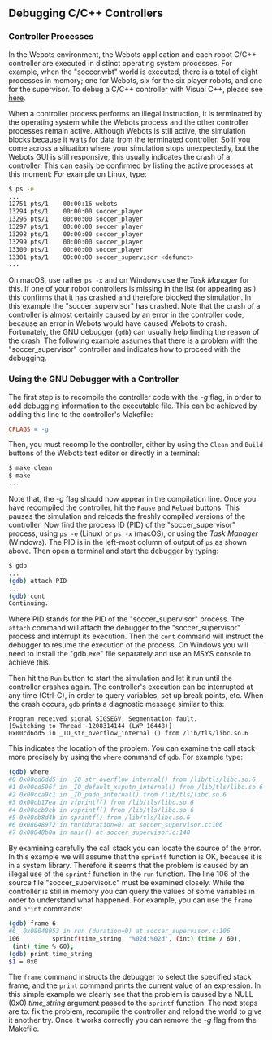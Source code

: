 ## Debugging C/C++ Controllers

### Controller Processes

In the Webots environment, the Webots application and each robot C/C++ controller are executed in distinct operating system processes.
For example, when the "soccer.wbt" world is executed, there is a total of eight processes in memory; one for Webots, six for the six player robots, and one for the supervisor.
To debug a C/C++ controller with Visual C++, please see [here](using-visual-cpp-with-webots.md).

When a controller process performs an illegal instruction, it is terminated by the operating system while the Webots process and the other controller processes remain active.
Although Webots is still active, the simulation blocks because it waits for data from the terminated controller.
So if you come across a situation where your simulation stops unexpectedly, but the Webots GUI is still responsive, this usually indicates the crash of a controller.
This can easily be confirmed by listing the active processes at this moment: For example on Linux, type:

```sh
$ ps -e
...
12751 pts/1    00:00:16 webots
13294 pts/1    00:00:00 soccer_player
13296 pts/1    00:00:00 soccer_player
13297 pts/1    00:00:00 soccer_player
13298 pts/1    00:00:00 soccer_player
13299 pts/1    00:00:00 soccer_player
13300 pts/1    00:00:00 soccer_player
13301 pts/1    00:00:00 soccer_supervisor <defunct>
...
```

On macOS, use rather `ps -x` and on Windows use the *Task Manager* for this.
If one of your robot controllers is missing in the list (or appearing as *<defunct>*) this confirms that it has crashed and therefore blocked the simulation.
In this example the "soccer\_supervisor" has crashed.
Note that the crash of a controller is almost certainly caused by an error in the controller code, because an error in Webots would have caused Webots to crash.
Fortunately, the GNU debugger (`gdb`) can usually help finding the reason of the crash.
The following example assumes that there is a problem with the "soccer\_supervisor" controller and indicates how to proceed with the debugging.

### Using the GNU Debugger with a Controller

The first step is to recompile the controller code with the *-g* flag, in order to add debugging information to the executable file.
This can be achieved by adding this line to the controller's Makefile:

```makefile
CFLAGS = -g
```

Then, you must recompile the controller, either by using the `Clean` and `Build` buttons of the Webots text editor or directly in a terminal:

```sh
$ make clean
$ make
...
```

Note that, the *-g* flag should now appear in the compilation line.
Once you have recompiled the controller, hit the `Pause` and `Reload` buttons.
This pauses the simulation and reloads the freshly compiled versions of the controller.
Now find the process ID (PID) of the "soccer\_supervisor" process, using `ps -e` (Linux) or `ps -x` (macOS), or using the *Task Manager* (Windows).
The PID is in the left-most column of output of `ps` as shown above.
Then open a terminal and start the debugger by typing:

```sh
$ gdb
...
(gdb) attach PID
...
(gdb) cont
Continuing.
```

Where PID stands for the PID of the "soccer\_supervisor" process.
The `attach` command will attach the debugger to the "soccer\_supervisor" process and interrupt its execution.
Then the `cont` command will instruct the debugger to resume the execution of the process.
On Windows you will need to install the "gdb.exe" file separately and use an MSYS console to achieve this.

Then hit the `Run` button to start the simulation and let it run until the controller crashes again.
The controller's execution can be interrupted at any time (Ctrl-C), in order to query variables, set up break points, etc.
When the crash occurs, `gdb` prints a diagnostic message similar to this:

```
Program received signal SIGSEGV, Segmentation fault.
[Switching to Thread -1208314144 (LWP 16448)]
0x00cd6dd5 in _IO_str_overflow_internal () from /lib/tls/libc.so.6
```

This indicates the location of the problem.
You can examine the call stack more precisely by using the `where` command of `gdb`.
For example type:

```sh
(gdb) where
#0 0x00cd6dd5 in _IO_str_overflow_internal() from /lib/tls/libc.so.6
#1 0x00cd596f in _IO_default_xsputn_internal() from /lib/tls/libc.so.6
#2 0x00cca9c1 in _IO_padn_internal() from /lib/tls/libc.so.6
#3 0x00cb17ea in vfprintf() from /lib/tls/libc.so.6
#4 0x00ccb9cb in vsprintf() from /lib/tls/libc.so.6
#5 0x00cb8d4b in sprintf() from /lib/tls/libc.so.6
#6 0x08048972 in run(duration=0) at soccer_supervisor.c:106
#7 0x08048b0a in main() at soccer_supervisor.c:140
```

By examining carefully the call stack you can locate the source of the error.
In this example we will assume that the `sprintf` function is OK, because it is in a system library.
Therefore it seems that the problem is caused by an illegal use of the `sprintf` function in the `run` function.
The line 106 of the source file "soccer\_supervisor.c" must be examined closely.
While the controller is still in memory you can query the values of some variables in order to understand what happened.
For example, you can use the `frame` and `print` commands:

```sh
(gdb) frame 6
#6  0x08048953 in run (duration=0) at soccer_supervisor.c:106
106         sprintf(time_string, "%02d:%02d", (int) (time / 60),
 (int) time % 60);
(gdb) print time_string
$1 = 0x0
```

The `frame` command instructs the debugger to select the specified stack frame, and the `print` command prints the current value of an expression.
In this simple example we clearly see that the problem is caused by a NULL (0x0) *time\_string* argument passed to the `sprintf` function.
The next steps are to: fix the problem, recompile the controller and reload the world to give it another try.
Once it works correctly you can remove the *-g* flag from the Makefile.
